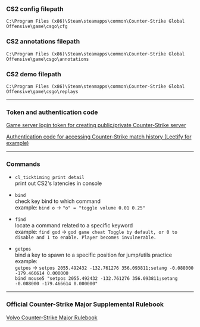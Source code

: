 ### CS2 config filepath
```
C:\Program Files (x86)\Steam\steamapps\common\Counter-Strike Global Offensive\game\csgo\cfg
```
### CS2 annotations filepath
```
C:\Program Files (x86)\Steam\steamapps\common\Counter-Strike Global Offensive\game\csgo\annotations
```
### CS2 demo filepath
```
C:\Program Files (x86)\Steam\steamapps\common\Counter-Strike Global Offensive\game\csgo\replays
```
------

### Token and authentication code
[Game server login token for creating public/private Counter-Strike server](https://steamcommunity.com/dev/managegameservers)

[Authentication code for accessing Counter-Strike match history (Leetify for example)](https://help.steampowered.com/en/wizard/HelpWithGameIssue/?appid=730&issueid=128)

------

### Commands
* `cl_ticktiming print detail`  
print out CS2's latencies in console

* `bind`  
check key bind to which command  
example: `bind o` -> `"o" = "toggle volume 0.01 0.25"`  

* `find`  
locate a command related to a specific keyword  
example: `find god` ->  `god game cheat Toggle by default, or 0 to disable and 1 to enable. Player becomes invulnerable.`  

* `getpos`  
bind a key to spawn to a specific position for jump/utils practice  
example:  
`getpos` -> `setpos 2055.492432 -132.761276 356.093811;setang -0.088000 -179.466614 0.000000`  
`bind mouse5 "setpos 2055.492432 -132.761276 356.093811;setang -0.088000 -179.466614 0.000000"`

------
### Official Counter-Strike Major Supplemental Rulebook
[Volvo Counter-Strike Major Rulebook](https://github.com/ValveSoftware/counter-strike/blob/main/major-supplemental-rulebook.md)


